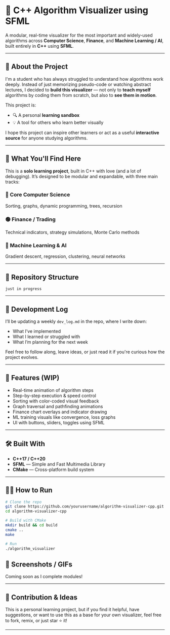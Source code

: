 # 🧠 C++ Algorithm Visualizer using SFML

A modular, real-time visualizer for the most important and widely-used algorithms across **Computer Science**, **Finance**, and **Machine Learning / AI**, built entirely in **C++** using **SFML**.

---

## 📘 About the Project

I'm a student who has always struggled to understand how algorithms work deeply. Instead of just memorizing pseudo-code or watching abstract lectures, I decided to **build this visualizer** — not only to **teach myself** algorithms by coding them from scratch, but also to **see them in motion**.

This project is:

- 🔍 A personal **learning sandbox**
- 💡 A tool for others who learn better visually

I hope this project can inspire other learners or act as a useful **interactive source** for anyone studying algorithms.

---

## 🧠 What You'll Find Here

This is a **solo learning project**, built in C++ with love (and a lot of debugging). It’s designed to be modular and expandable, with three main tracks:

### 🔷 Core Computer Science
Sorting, graphs, dynamic programming, trees, recursion

### 🟢 Finance / Trading
Technical indicators, strategy simulations, Monte Carlo methods

### 🧠 Machine Learning & AI
Gradient descent, regression, clustering, neural networks

---

## 📂 Repository Structure


```
just in progress
```


---

## 📅 Development Log

I’ll be updating a weekly `dev_log.md` in the repo, where I write down:
- What I’ve implemented
- What I learned or struggled with
- What I’m planning for the next week

Feel free to follow along, leave ideas, or just read it if you're curious how the project evolves.

---

## 🚀 Features (WIP)

- Real-time animation of algorithm steps
- Step-by-step execution & speed control
- Sorting with color-coded visual feedback
- Graph traversal and pathfinding animations
- Finance chart overlays and indicator drawing
- ML training visuals like convergence, loss graphs
- UI with buttons, sliders, toggles using SFML

---

## 🛠️ Built With

- **C++17 / C++20**
- **SFML** — Simple and Fast Multimedia Library
- **CMake** — Cross-platform build system

---

## 👨‍💻 How to Run

```bash
# Clone the repo
git clone https://github.com/yourusername/algorithm-visualizer-cpp.git
cd algorithm-visualizer-cpp

# Build with CMake
mkdir build && cd build
cmake ..
make

# Run
./algorithm_visualizer
```

## 🎥 Screenshots / GIFs

Coming soon as I complete modules!

---

## 🧪 Contribution & Ideas

This is a personal learning project, but if you find it helpful, have suggestions, or want to use this as a base for your own visualizer, feel free to fork, remix, or just star ⭐ it!

---


